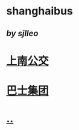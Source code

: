 # shanghaibus
## *by sjlleo*

# [上南公交](https://github.com/sjlleo/shanghaibus/tree/master/Shangnan%20Subsidiary)
# [巴士集团](https://github.com/sjlleo/shanghaibus/blob/master/%E5%B7%B4%E5%A3%AB%E9%9B%86%E5%9B%A2.md)
# [..](https://github.com/blob/master/line.md)
